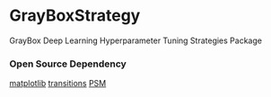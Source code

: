 # GrayBoxStrategy
GrayBox Deep Learning Hyperparameter Tuning Strategies Package

### Open Source Dependency
[matplotlib](http://matplotlib.org/)
[transitions](https://github.com/pytransitions/transitions)
[PSM](https://github.com/GrayBoxAI/PSM)